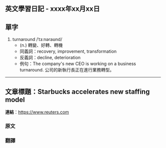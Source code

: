 ## 英文學習日記 - xxxx年xx月xx日

## 單字
1. turnaround /ˈtɜːnəraʊnd/
   - (n.) 轉變、好轉、轉機
   - 同義詞：recovery, improvement, transformation
   - 反義詞：decline, deterioration
   - 例句：The company's new CEO is working on a business turnaround. 公司的新執行長正在進行業務轉型。

-----

## 文章標題：Starbucks accelerates new staffing model

**連結**：https://www.reuters.com

### 原文


### 翻譯

